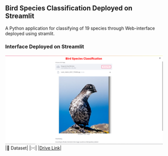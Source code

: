 ## Bird Species Classification Deployed on Streamlit
A Python application for classifying of 19 species through Web-interface deployed using stramlit.
### Interface Deployed on Streamlit 
![Performance chart](https://github.com/snehitvaddi/Bird-Species-Classification-Streamlit/blob/master/deployment.PNG)
|📂 Dataset|
|:-:|
|[Drive Link](https://drive.google.com/drive/folders/1ZpDbThK7YUMU0m4CHjq_31g0Bi10i1oS?usp=sharing)|
